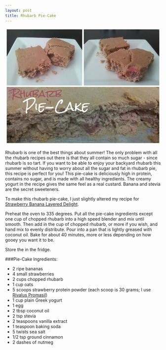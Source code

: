 ```yaml
---
layout: post
title: Rhubarb Pie-Cake 
---
```


![Rhubarb Pie Cake](/images/Rhubarb_Pie-Cake.jpg)

Rhubarb is one of the best things about summer! The only problem with all the rhubarb recipes out there is that they all contain so much sugar - since rhubarb is so tart. If you want to be able to enjoy your backyard rhubarb this summer without having to worry about all the sugar and fat in rhubarb pie, this recipe is perfect for you! This pie-cake is deliciously high in protein, contains no sugar, and is made with all healthy ingredients. The creamy yogurt in the recipe gives the same feel as a real custard. Banana and stevia are the secret sweeteners.

To make this rhubarb pie-cake, I just slightly altered my recipe for [Strawberry Banana Layered Delight](http://teri-lynn.ca/2014/04/22/strawberry-banana-layered-delight/). 

Preheat the oven to 335 degrees. Put all the pie-cake ingredients except one cup of chopped rhubarb into a high speed blender and mix until smooth. Then add in the cup of chopped rhubarb, or more if you wish, and hand mix to evenly distribute. Pour into a pan that is lightly greased with coconut oil. Bake for about 40 minutes, more or less depending on how gooey you want it to be. 

Store the in the fridge. 

###Pie-Cake Ingredients: 

- 2 ripe bananas
- 4 small strawberries 
- 2 cups chopped rhubarb 
- 1 cup oats
- 5 scoops strawberry protein powder (each scoop is 30 grams; I use [Rivalus Promasil]([http://www.rivalus.net/products/promasil](http://www.rivalus.net/products/promasil)))
- 1 cup plain Greek yogurt
- 1 egg 
- 2 tbsp coconut oil
- 2 tsp stevia 
- 2 teaspoons vanilla extract
- 1 teaspoon baking soda
- 5 twists sea salt
- 1/2 tsp ground cinnamon 
- 2 dashes of nutmeg 





  
